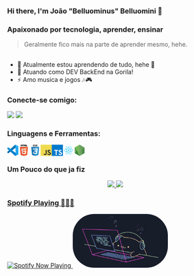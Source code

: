 ### Hi there, I'm João "Belluominus" Belluomini  👋
### Apaixonado por tecnologia,  aprender, ensinar 
> Geralmente fico mais na parte de aprender mesmo, hehe.
##

- 🌱 Atualmente estou aprendendo de tudo, hehe 🤣
- 🏢 Atuando como DEV BackEnd na Gorila!
- ⚡ Amo musica e jogos 🎶🎮

### Conecte-se comigo:

<div>
  <a href="https://www.instagram.com/bellumoni/" target="_blank"><img src="https://img.shields.io/badge/-Instagram-%23E4405F?style=for-the-badge&logo=instagram&logoColor=white" target="_blank"></a>
  <a href="https://www.linkedin.com/in/joao-belluomini/" target="_blank"><img src="https://img.shields.io/badge/-LinkedIn-%230077B5?style=for-the-badge&logo=linkedin&logoColor=white" target="_blank"></a> 
</div>



### Linguagens e Ferramentas:

<img align="left" alt="Visual Studio Code" width="26px" src="https://raw.githubusercontent.com/github/explore/80688e429a7d4ef2fca1e82350fe8e3517d3494d/topics/visual-studio-code/visual-studio-code.png" />
<img align="left" alt="HTML5" width="26px" src="https://raw.githubusercontent.com/github/explore/80688e429a7d4ef2fca1e82350fe8e3517d3494d/topics/html/html.png" />
<img align="left" alt="CSS3" width="26px" src="https://raw.githubusercontent.com/github/explore/80688e429a7d4ef2fca1e82350fe8e3517d3494d/topics/css/css.png" />
<img align="left" alt="JavaScript" width="26px" src="https://raw.githubusercontent.com/github/explore/80688e429a7d4ef2fca1e82350fe8e3517d3494d/topics/javascript/javascript.png" />
<img align="left" alt="JavaScript" width="26px" src="https://raw.githubusercontent.com/github/explore/80688e429a7d4ef2fca1e82350fe8e3517d3494d/topics/typescript/typescript.png" />
<img align="left" alt="React" width="26px" src="https://raw.githubusercontent.com/github/explore/80688e429a7d4ef2fca1e82350fe8e3517d3494d/topics/react/react.png" />
<img align="left" alt="Node.js" width="26px" src="https://raw.githubusercontent.com/github/explore/80688e429a7d4ef2fca1e82350fe8e3517d3494d/topics/nodejs/nodejs.png" />

<br />

##

### Um Pouco do que ja fiz

<div align="center">
  <a href="https://github.com/Belluominus">
  <img height="160em" src="https://github-readme-stats.vercel.app/api?username=Belluominus&show_icons=true&theme=synthwave&hide=issues"/>
  <img height="160em" src="https://github-readme-stats.vercel.app/api/top-langs/?username=Belluominus&layout=compact&theme=synthwave"/>
</div>


### Spotify Playing 🎸🎵🎶
<div>
  <a href="https://open.spotify.com/user/belluominus?si=f6f32706fd6d4f48">
    <img src="https://spotify-now-playing-red.vercel.app/api/spotify-playing" alt="Spotify Now Playing" width="350" />
  </a>
  <img height="125" style="border-radius:50px;" src="https://github.com/Belluominus/blog_with_microservices/blob/main/readMeFiles/codeCat.gif">  
</div>
